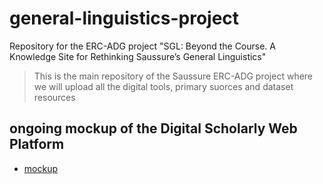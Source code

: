 # general-linguistics-project
Repository for the ERC-ADG project "SGL: Beyond the Course. A Knowledge Site for Rethinking Saussure’s General Linguistics"

> This is the main repository of the Saussure ERC-ADG project where we will upload all the digital tools, primary suorces and dataset resources

## ongoing mockup of the Digital Scholarly Web Platform
 * [mockup][mk]
 
 [mk]: http://licodemo.ilc.cnr.it:8080/Saussure_Wapp/
